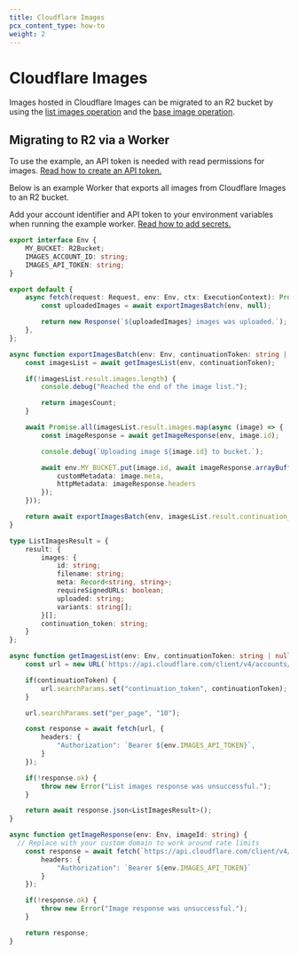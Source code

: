 ```yaml
---
title: Cloudflare Images
pcx_content_type: how-to
weight: 2
---
```


# Cloudflare Images

Images hosted in Cloudflare Images can be migrated to an R2 bucket by using the [list images operation](/api/operations/cloudflare-images-list-images-v2) and the [base image operation](https://developers.cloudflare.com/api/operations/cloudflare-images-base-image).

## Migrating to R2 via a Worker

To use the example, an API token is needed with read permissions for images. [Read how to create an API token.](/fundamentals/api/get-started/create-token/)

Below is an example Worker that exports all images from Cloudflare Images to an R2 bucket.

Add your account identifier and API token to your environment variables when running the example worker. [Read how to add secrets.](/workers/configuration/secrets/#add-secrets-to-your-project)

```ts
export interface Env {
	MY_BUCKET: R2Bucket;
	IMAGES_ACCOUNT_ID: string;
	IMAGES_API_TOKEN: string;
}

export default {
	async fetch(request: Request, env: Env, ctx: ExecutionContext): Promise<Response> {
		const uploadedImages = await exportImagesBatch(env, null);

		return new Response(`${uploadedImages} images was uploaded.`);
	},
};

async function exportImagesBatch(env: Env, continuationToken: string | null, imagesCount: number = 0): Promise<number> {
	const imagesList = await getImagesList(env, continuationToken);

	if(!imagesList.result.images.length) {
		console.debug("Reached the end of the image list.");

		return imagesCount;
	}

	await Promise.all(imagesList.result.images.map(async (image) => {
		const imageResponse = await getImageResponse(env, image.id);

		console.debug(`Uploading image ${image.id} to bucket.`);

		await env.MY_BUCKET.put(image.id, await imageResponse.arrayBuffer(), {
			customMetadata: image.meta,
			httpMetadata: imageResponse.headers
		});
	}));

	return await exportImagesBatch(env, imagesList.result.continuation_token, imagesCount + imagesList.result.images.length);
}

type ListImagesResult = {
	result: {
		images: {
			id: string;
			filename: string;
			meta: Record<string, string>;
			requireSignedURLs: boolean;
			uploaded: string;
			variants: string[];
		}[];
		continuation_token: string;
	}
};

async function getImagesList(env: Env, continuationToken: string | null = null) {
	const url = new URL(`https://api.cloudflare.com/client/v4/accounts/${env.IMAGES_ACCOUNT_ID}/images/v2`);

	if(continuationToken) {
		url.searchParams.set("continuation_token", continuationToken);
	}

	url.searchParams.set("per_page", "10");

	const response = await fetch(url, {
		headers: {
			"Authorization": `Bearer ${env.IMAGES_API_TOKEN}`,
		}
	});

	if(!response.ok) {
		throw new Error("List images response was unsuccessful.");
	}

	return await response.json<ListImagesResult>();
}

async function getImageResponse(env: Env, imageId: string) {
  // Replace with your custom domain to work around rate limits
	const response = await fetch(`https://api.cloudflare.com/client/v4/accounts/${env.IMAGES_ACCOUNT_ID}/images/v1/${imageId}/blob`, {
		headers: {
			"Authorization": `Bearer ${env.IMAGES_API_TOKEN}`
		}
	});

	if(!response.ok) {
		throw new Error("Image response was unsuccessful.");
	}

	return response;
}
```
